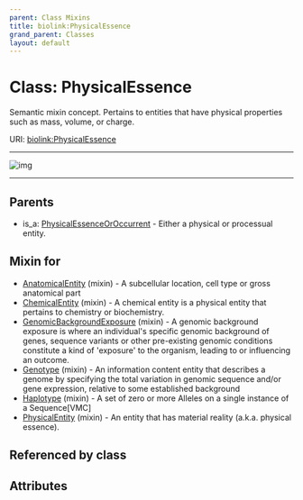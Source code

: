 ```yaml
---
parent: Class Mixins
title: biolink:PhysicalEssence
grand_parent: Classes
layout: default
---
```


# Class: PhysicalEssence


Semantic mixin concept.  Pertains to entities that have physical properties such as mass, volume, or charge.

URI: [biolink:PhysicalEssence](https://w3id.org/biolink/vocab/PhysicalEssence)


---

![img](http://yuml.me/diagram/nofunky;dir:TB/class/[PhysicalEssenceOrOccurrent],[PhysicalEntity]uses%20-.-%3E[PhysicalEssence],[Haplotype]uses%20-.-%3E[PhysicalEssence],[Genotype]uses%20-.-%3E[PhysicalEssence],[GenomicBackgroundExposure]uses%20-.-%3E[PhysicalEssence],[ChemicalEntity]uses%20-.-%3E[PhysicalEssence],[AnatomicalEntity]uses%20-.-%3E[PhysicalEssence],[PhysicalEssenceOrOccurrent]%5E-[PhysicalEssence],[PhysicalEntity],[Haplotype],[Genotype],[GenomicBackgroundExposure],[ChemicalEntity],[AnatomicalEntity])

---


## Parents

 *  is_a: [PhysicalEssenceOrOccurrent](PhysicalEssenceOrOccurrent.md) - Either a physical or processual entity.

## Mixin for

 * [AnatomicalEntity](AnatomicalEntity.md) (mixin)  - A subcellular location, cell type or gross anatomical part
 * [ChemicalEntity](ChemicalEntity.md) (mixin)  - A chemical entity is a physical entity that pertains to chemistry or biochemistry.
 * [GenomicBackgroundExposure](GenomicBackgroundExposure.md) (mixin)  - A genomic background exposure is where an individual's specific genomic background of genes, sequence variants or other pre-existing genomic conditions constitute a kind of 'exposure' to the organism, leading to or influencing an outcome.
 * [Genotype](Genotype.md) (mixin)  - An information content entity that describes a genome by specifying the total variation in genomic sequence and/or gene expression, relative to some established background
 * [Haplotype](Haplotype.md) (mixin)  - A set of zero or more Alleles on a single instance of a Sequence[VMC]
 * [PhysicalEntity](PhysicalEntity.md) (mixin)  - An entity that has material reality (a.k.a. physical essence).

## Referenced by class


## Attributes

